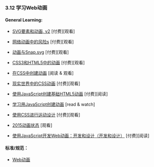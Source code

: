 <!-- 3.12 - Learn Web Animation -->
### 3.12 学习Web动画

#### General Learning:

*   [SVG要素和动画, v2](https://frontendmasters.com/courses/svg-essentials-animation/) \[付费\]\[观看\]

*   [网络动画中的风险s](https://www.codeschool.com/courses/adventures-in-web-animations) \[付费\]\[观看\]

*   [动画与Snap.svg](https://webdesign.tutsplus.com/courses/animating-with-snapsvg) \[付费\]\[观看\]

*   [CSS3和HTML5中的动画](https://frontendmasters.com/courses/animation-storytelling-html5-css3/) \[付费\]\[观看\]

*   [在CSS中创建动画](http://www.kirupa.com/css_animations/index.htm) \[阅读 & 观看\]

*   [现实世界中的CSS动画](https://webdesign.tutsplus.com/courses/css-animation-in-the-real-world) \[付费\]\[观看\]

*   [使用JavaScript创建基础HTML5动画](http://www.amazon.com/Foundation-HTML5-Animation-JavaScript-Lamberta/dp/1430236655/ref=sr_1_3) \[付费\]\[阅读\]

*   [学习用JavaScript创建动画](http://www.kirupa.com/javascript_animations/index.htm) \[read & watch\]

*   [使用CSS进行运动设计](https://frontendmasters.com/courses/motion-design-css/) \[付费\]\[观看\]

*   [2015动画状态](https://air.mozilla.org/rachel-nabors-state-of-the-animation-2015/) \[观看\]

*   [使用JavaScript开发Web动画：开发和设计（开发和设计）](http://www.amazon.com/Web-Animation-using-JavaScript-Develop-ebook/dp/B00UNKXVDU/ref=sr_1_1) \[付费\]\[阅读\]


#### 标准/规范：

*   [Web动画](https://w3c.github.io/web-animations/)